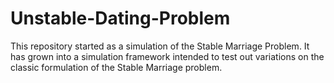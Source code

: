# Unstable-Dating-Problem
This repository started as a simulation of the Stable Marriage Problem. It has grown into a simulation framework intended to test out variations on the 
classic formulation of the Stable Marriage problem. 
